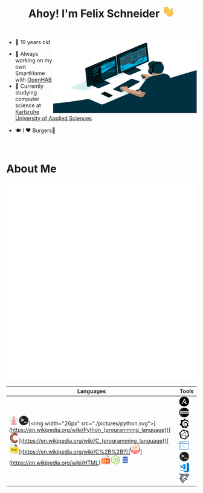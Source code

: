 <h1 align="center">Ahoy! I'm Felix Schneider</a> <img src="./pictures/hi.gif" height="32" /></h1>

<br/>


<img align="right" alt="GIF" src="./pictures/code.gif" width="380" height="210" />

- 🎇 19 years old
<!-- - 🚀 Based in [Karlsruhe in Germany](https://goo.gl/maps/unW9bkUYoSNktofa8) -->
- 🔭 Always working on my own SmartHome with [OpenHAB](https://www.openhab.org/)
- 📖 Currently studying computer science at [Karlsruhe University of Applied Sciences](https://www.hs-karlsruhe.de/en/)
<!-- - 📫 How to reach me
  - Shout **really** loud
  - [EMail](mailto:fs@felix-schneider.org)
  - [Instagramm](https://www.instagram.com/felix.schndr/)-->
- 🍽 I ♥ Burgers🍔


<br>

# About Me
<img src="./pictures/metrics.svg">

| Languages                                                                                                                                                                                                                                                                                                                                                                                                                                                                                                                                                                                                                                                                                                                                                                                                                                           | Tools                                                                                                                                                                                                                                                                                                                                                                                                                                                                                                                                                                                                                                                           |
| --------------------------------------------------------------------------------------------------------------------------------------------------------------------------------------------------------------------------------------------------------------------------------------------------------------------------------------------------------------------------------------------------------------------------------------------------------------------------------------------------------------------------------------------------------------------------------------------------------------------------------------------------------------------------------------------------------------------------------------------------------------------------------------------------------------------------------------------------- | --------------------------------------------------------------------------------------------------------------------------------------------------------------------------------------------------------------------------------------------------------------------------------------------------------------------------------------------------------------------------------------------------------------------------------------------------------------------------------------------------------------------------------------------------------------------------------------------------------------------------------------------------------------- |
| [<img width="26px" src="./pictures/java.svg">](https://en.wikipedia.org/wiki/Java_Development_Kit)[<img width="26px" src="./pictures/terminal.png">](https://en.wikipedia.org/wiki/Bash_(Unix_shell))[<img width="26px" src="./pictures/python.svg">](https://en.wikipedia.org/wiki/Python_(programming_language))[<img width="26px" src="./pictures/c.svg">](https://en.wikipedia.org/wiki/C_(programming_language))[<img width="26px" src="./pictures/c++.svg">](https://en.wikipedia.org/wiki/C%2B%2B?)[<img width="26px" src="./pictures/html.svg">](https://en.wikipedia.org/wiki/HTML)[<img width="26px" src="./pictures/css.svg">](https://en.wikipedia.org/wiki/CSS/)[<img width="26px" src="./pictures/js.svg">](https://en.wikipedia.org/wiki/JavaScript)[<img width="26px" src="./pictures/sql.png">](https://en.wikipedia.org/wiki/SQL) | [<img width="26px" src="./pictures/ansible.svg">](https://www.ansible.com/)[<img width="26px" src="./pictures/eclipseide.svg">](https://www.eclipse.org/)[<img width="26px" src="./pictures/grafana.svg">](https://grafana.com/grafana)[<img width="26px" src="./pictures/influxdb.svg">](https://www.influxdata.com/)[<img width="26px" src="./pictures/kitty.svg">](http://www.9bis.net/kitty/#!index.md)[<img width="26px" src="./pictures/terminal.png">](https://github.com/Trysupe/bashrc)[<img width="26px" src="./pictures/vscode.png">](https://code.visualstudio.com/)[<img width="26px" src="./pictures/wireshark.svg">](https://www.wireshark.org/) |

<!--## Languages

[<img width="26px" src="./pictures/java.svg">](https://en.wikipedia.org/wiki/Java_Development_Kit)
[<img width="26px" src="./pictures/terminal.png">](https://en.wikipedia.org/wiki/Bash_(Unix_shell))
[<img width="26px" src="./pictures/python.svg">](https://en.wikipedia.org/wiki/Python_(programming_language))
[<img width="26px" src="./pictures/c.svg">](https://en.wikipedia.org/wiki/C_(programming_language))
[<img width="26px" src="./pictures/c++.svg">](https://en.wikipedia.org/wiki/C%2B%2B?)
[<img width="26px" src="./pictures/html.svg">](https://en.wikipedia.org/wiki/HTML)
[<img width="26px" src="./pictures/css.svg">](https://en.wikipedia.org/wiki/CSS/)
[<img width="26px" src="./pictures/js.svg">](https://en.wikipedia.org/wiki/JavaScript)
[<img width="26px" src="./pictures/sql.png">](https://en.wikipedia.org/wiki/SQL)
*English & German*


## Tools

[<img width="26px" src="./pictures/ansible.svg">](https://www.ansible.com/)
[<img width="26px" src="./pictures/eclipseide.svg">](https://www.eclipse.org/)
[<img width="26px" src="./pictures/grafana.svg">](https://grafana.com/grafana)
[<img width="26px" src="./pictures/influxdb.svg">](https://www.influxdata.com/)
[<img width="26px" src="./pictures/kitty.svg">](http://www.9bis.net/kitty/#!index.md)
[<img width="26px" src="./pictures/terminal.png">](https://github.com/Trysupe/bashrc)
[<img width="26px" src="./pictures/vscode.png">](https://code.visualstudio.com/)
[<img width="26px" src="./pictures/wireshark.svg">](https://www.wireshark.org/)
-->
<!--
- [<img width="26px" src="./pictures/ansible.svg">](https://www.ansible.com/) [Ansible](https://www.ansible.com/)
- [<img width="26px" src="./pictures/eclipseide.svg">](https://www.eclipse.org/) [Eclipse](https://www.eclipse.org/)
- [<img width="26px" src="./pictures/grafana.svg">](https://grafana.com/grafana) [Grafana](https://grafana.com/grafana)
- [<img width="26px" src="./pictures/influxdb.svg">](https://www.influxdata.com/) [InfluxDB](https://www.influxdata.com/)
- [<img width="26px" src="./pictures/kitty.svg">](http://www.9bis.net/kitty/#!index.md) [Kitty (An improved version of the SSH client Putty)](http://www.9bis.net/kitty/#!index.md)
- [<img width="26px" src="./pictures/terminal.png">](https://github.com/Trysupe/bashrc) [My own loved bash aliases and functions](https://github.com/Trysupe/bashrc)
- [<img width="26px" src="./pictures/vscode.png">](https://code.visualstudio.com/) [Visual Studio Code](https://code.visualstudio.com/)
  - Tools
    - [Autocompletion](https://marketplace.visualstudio.com/items?itemName=TabNine.tabnine-vscode)
    - [HTML Live Server](https://marketplace.visualstudio.com/items?itemName=ritwickdey.LiveServer)
    - [OpenHAB](https://marketplace.visualstudio.com/items?itemName=openhab.openhab)
    - [OpenHAB Alignment](https://marketplace.visualstudio.com/items?itemName=max-beckenbauer.oh-alignment-tool)
    - [Settings Sync](https://marketplace.visualstudio.com/items?itemName=Shan.code-settings-sync)
    - [SSH FS](https://marketplace.visualstudio.com/items?itemName=Kelvin.vscode-sshfs)
  - Visual Improvements
    - [Bracket Colorizer](https://marketplace.visualstudio.com/items?itemName=CoenraadS.bracket-pair-colorizer-2)
    - [Icons](https://marketplace.visualstudio.com/items?itemName=vscode-icons-team.vscode-icons)
    - [Theme](https://marketplace.visualstudio.com/items?itemName=Equinusocio.vsc-material-theme)
    - [PDF Viewer](https://marketplace.visualstudio.com/items?itemName=tomoki1207.pdf)
- [<img width="26px" src="./pictures/wireshark.svg">](https://www.wireshark.org/) [Wireshark](https://www.wireshark.org/)
-->

<!--## About Me
|                                                                                                                              **My GitHub Stats**                                                                                                                               |                                                                                                                     **Music**                                                                                                                      |
| :----------------------------------------------------------------------------------------------------------------------------------------------------------------------------------------------------------------------------------------------------------------------------: | :------------------------------------------------------------------------------------------------------------------------------------------------------------------------------------------------------------------------------------------------: |
| <img alt="My GitHub Stats" src="https://github-readme-stats.codestackr.vercel.app/api?username=Trysupe&show_icons=true&hide_border=true&theme=radical&hide=stars&count_private=true&hide_title=true" width="700" /> <br /> ( This doesn't include my repositories at work :/ ) | I ♥ listening to music.  <br /> Enjoy with me the track I'm currently jamming to: [<img src="https://novatorem.trysupe.vercel.app/api/spotify" alt="Felix Schneider Spotify Playing" width="350" />](https://open.spotify.com/user/outside-120-de) |  |

<!--START_SECTION:waka-->
<!--END_SECTION:waka-->


